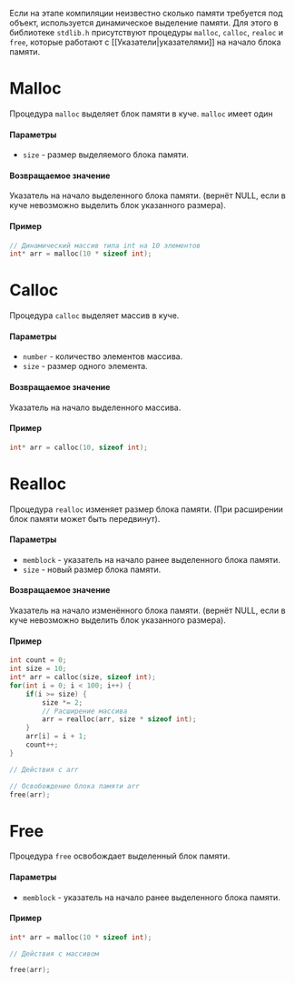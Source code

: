 Если на этапе компиляции неизвестно сколько памяти требуется под объект, используется динамическое выделение памяти. Для этого в библиотеке `stdlib.h` присутствуют процедуры `malloc`, `calloc`, `realoc` и `free`, которые работают с [[Указатели|указателями]] на начало блока памяти.

# Malloc
Процедура `malloc` выделяет блок памяти в куче. `malloc` имеет один 
#### Параметры
- `size` - размер выделяемого блока памяти. 
#### Возвращаемое значение
Указатель на начало выделенного блока памяти. (вернёт NULL, если в куче невозможно выделить блок указанного размера).
#### Пример
```c
// Динамический массив типа int на 10 элементов
int* arr = malloc(10 * sizeof int);
```

# Calloc
Процедура `calloc` выделяет массив в куче.
#### Параметры
- `number` - количество элементов массива.
- `size` - размер одного элемента.
#### Возвращаемое значение
Указатель на начало выделенного массива.
#### Пример
```c
int* arr = calloc(10, sizeof int);
```

# Realloc
Процедура `realloc` изменяет размер блока памяти. (При расширении блок памяти может быть передвинут). 
#### Параметры
- `memblock` - указатель на начало ранее выделенного блока памяти.
- `size` - новый размер блока памяти.
#### Возвращаемое значение
Указатель на начало изменённого блока памяти. (вернёт NULL, если в куче невозможно выделить блок указанного размера).
#### Пример
```c
int count = 0;
int size = 10;
int* arr = calloc(size, sizeof int);
for(int i = 0; i < 100; i++) {
	if(i >= size) {
		size *= 2;
		// Расширение массива
		arr = realloc(arr, size * sizeof int);
	}
	arr[i] = i + 1;
	count++;
}

// Действия с arr

// Освобождение блока памяти arr
free(arr);
```

# Free
Процедура `free` освобождает выделенный блок памяти.
#### Параметры
- `memblock` - указатель на начало ранее выделенного блока памяти.
#### Пример 
```c
int* arr = malloc(10 * sizeof int);

// Действия с массивом

free(arr);
```